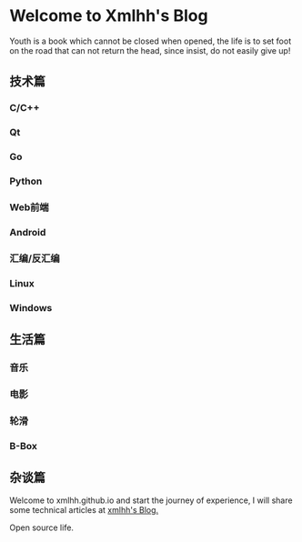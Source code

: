 # Welcome to Xmlhh's Blog

Youth is a book which cannot be closed when opened, the life is to set foot on the road that can not return the head, since insist, do not easily give up!

## 技术篇

### C/C++

### Qt

### Go

### Python

### Web前端

### Android

### 汇编/反汇编

### Linux

### Windows


## 生活篇

### 音乐

### 电影

### 轮滑

### B-Box


## 杂谈篇



Welcome to xmlhh.github.io and start the journey of experience, I will share some technical articles at [xmlhh's Blog.](https://xmlhh.github.io/)   

Open source life.

